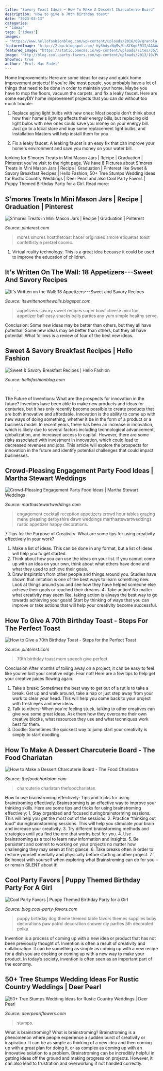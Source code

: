 ```yaml
---
title: "Savory Toast Ideas ~ How To Make A Dessert Charcuterie Board"
description: "How to give a 70th birthday toast"
date: "2023-03-13"
categories:
- "ideas"
tags: ["ideas"]
images:
- "https://www.hellofashionblog.com/wp-content/uploads/2016/09/granola.jpg"
featuredImage: "http://2.bp.blogspot.com/-Ky8hdyzNgMs/UsSCKqoF9JI/AAAAAAAAgsY/E4U8mFIykqY/s1600/ap1.jpg"
featured_image: "https://static.onecms.io/wp-content/uploads/sites/36/2011/07/19041121/engagement-party-food-dawn-derbyshire-0518.jpg"
image: "http://blog.cool-party-favors.com/wp-content/uploads/2013/10/Puppy-Party-Theme.jpg"
ShowToc: true
author: "Prof. Mac Fadel"
---
```



Home Improvements: Here are some ideas for easy and quick home improvement projects!
If you're like most people, you probably have a lot of things that need to be done in order to maintain your home. Maybe you have to mop the floors, vacuum the carpets, and fix a leaky faucet. Here are some easyDIY home improvement projects that you can do without too much trouble:
1. Replace aging light bulbs with new ones: Most people don't think about how their home's lighting affects their energy bills, but replacing old light bulbs with new ones could save you money on your energy bill. Just go to a local store and buy some replacement light bulbs, and Installation Masters will help install them for you.

2. Fix a leaky faucet: A leaking faucet is an easy fix that can improve your home's environment and save you money on your water bill.

	

		
looking for S&#039;mores Treats in Mini Mason Jars | Recipe | Graduation | Pinterest you've visit to the right page. We have 8 Pictures about S&#039;mores Treats in Mini Mason Jars | Recipe | Graduation | Pinterest like Sweet &amp; Savory Breakfast Recipes | Hello Fashion, 50+ Tree Stumps Wedding Ideas for Rustic Country Weddings | Deer Pearl and also Cool Party Favors | Puppy Themed Birthday Party for a Girl. Read more:
		
    
## S&#039;mores Treats In Mini Mason Jars | Recipe | Graduation | Pinterest

<img loading=lazy src="https://i.pinimg.com/736x/b3/9d/41/b39d41a85a7411d93302eb4e4851a294--mini-mason-jars-mason-jar-treats.jpg?b=t" onerror="this.onerror=null;this.src='https://tse4.mm.bing.net/th?id=OIP.66fQCF4vKs3ucphmq_3AVwDGEs&amp;pid=15.1';" alt="S&#039;mores Treats in Mini Mason Jars | Recipe | Graduation | Pinterest">

_Source: pinterest.com_

>mores smores hostthetoast hacer originales smore etiquetas toast confettistyle pretzel coorec. 

	

1. Virtual reality technology: This is a great idea because it could be used to improve the education of children.

    
## It&#039;s Written On The Wall: 18 Appetizers---Sweet And Savory Recipes

<img loading=lazy src="http://2.bp.blogspot.com/-Ky8hdyzNgMs/UsSCKqoF9JI/AAAAAAAAgsY/E4U8mFIykqY/s1600/ap1.jpg" onerror="this.onerror=null;this.src='https://tse4.mm.bing.net/th?id=OIP.WJbcjhN1Ag-Zl5tjiEBbQAHaLJ&amp;pid=15.1';" alt="It&#039;s Written on the Wall: 18 Appetizers---Sweet and Savory Recipes">

_Source: itswrittenonthewalls.blogspot.com_

>appetizers savory sweet recipes super bowl cheese mini fun appetizer ball easy snacks balls parties any yum simple healthy serve. 

	

Conclusion: Some new ideas may be better than others, but they all have potential.
Some new ideas may be better than others, but they all have potential. What follows is a review of four of the best new ideas.

    
## Sweet &amp; Savory Breakfast Recipes | Hello Fashion

<img loading=lazy src="https://www.hellofashionblog.com/wp-content/uploads/2016/09/granola.jpg" onerror="this.onerror=null;this.src='https://tse1.mm.bing.net/th?id=OIP.FdSXF8VHOEJWkO3DBMm5DAHaKS&amp;pid=15.1';" alt="Sweet &amp; Savory Breakfast Recipes | Hello Fashion">

_Source: hellofashionblog.com_

>. 

	

The Future of Inventions: What are the prospects for innovation in the future?
Inventors have been able to make new products and ideas for centuries, but it has only recently become possible to create products that are both innovative and affordable. Innovation is the ability to come up with new ways of doing something, whether it be in the form of a product or a business model. In recent years, there has been an increase in innovation, which is likely due to several factors including technological advancement, globalization, and increased access to capital. However, there are some risks associated with investment in innovation, which could lead to decreased revenues and jobs. This article will explore the prospects for innovation in the future and identify potential challenges that could impact businesses.

    
## Crowd-Pleasing Engagement Party Food Ideas | Martha Stewart Weddings

<img loading=lazy src="https://static.onecms.io/wp-content/uploads/sites/36/2011/07/19041121/engagement-party-food-dawn-derbyshire-0518.jpg" onerror="this.onerror=null;this.src='https://tse1.mm.bing.net/th?id=OIP.1qJRqWgEf7JY1hpfDIYjtgHaLG&amp;pid=15.1';" alt="Crowd-Pleasing Engagement Party Food Ideas | Martha Stewart Weddings">

_Source: marthastewartweddings.com_

>engagement cocktail reception appetizers crowd hour tables grazing menu pleasing derbyshire dawn weddings marthastewartweddings rustic appetizer happy decorations. 

	

7 Tips for the Purpose of Creativity: What are some tips for using creativity effectively in your work?
1. Make a list of ideas. This can be done in any format, but a list of ideas will help you to get started.
2. Think about how you can use the ideas on your list. If you cannot come up with an idea on your own, think about what others have done and what they used to achieve their goals.
3. Draw inspiration from other people and things around you. Studies have shown that imitation is one of the best ways to learn something new. Look at things around you and see how they have helped someone else achieve their goals or reached their dreams.
4: Take action! No matter what creativity may seem like, taking action is always the best way to go towards achieving your goals! Start by thinking of ways that you can improve or take actions that will help your creativity become successful.

    
## How To Give A 70th Birthday Toast - Steps For The Perfect Toast

<img loading=lazy src="https://i.pinimg.com/736x/5f/59/01/5f5901a393ae4b4ae078105c0ecba279.jpg" onerror="this.onerror=null;this.src='https://tse3.mm.bing.net/th?id=OIP.zZ6016HkFjVdpSn67yCqtwHaLG&amp;pid=15.1';" alt="How to Give a 70th Birthday Toast - Steps for the Perfect Toast">

_Source: pinterest.com_

>70th birthday toast mom speech give perfect. 

	

Conclusion
After months of toiling away on a project, it can be easy to feel like you've lost your creative edge. Fear not! Here are a few tips to help get your creative juices flowing again.
1. Take a break: Sometimes the best way to get out of a rut is to take a break. Get up and walk around, take a nap or just step away from your work to clear your head. This will help you come back to your project with fresh eyes and new ideas.
2. Talk to others: When you're feeling stuck, talking to other creatives can give you some great ideas. Ask them how they overcame their own creative blocks, what resources they use and what techniques work best for them.
3. Doodle: Sometimes the quickest way to jump start your creativity is simply to start doodling.

    
## How To Make A Dessert Charcuterie Board - The Food Charlatan

<img loading=lazy src="https://thefoodcharlatan.com/wp-content/uploads/2020/10/How-to-Make-a-Dessert-Charcuterie-Board-9.jpg" onerror="this.onerror=null;this.src='https://tse4.mm.bing.net/th?id=OIP.H-Tji976lalaaDn0Y6w3QAHaLH&amp;pid=15.1';" alt="How to Make a Dessert Charcuterie Board - The Food Charlatan">

_Source: thefoodcharlatan.com_

>charcuterie charlatan thefoodcharlatan. 

	

How to use brainstroming effectively: Tips and tricks for using brainstroming effectively.
Brainstroming is an effective way to improve your thinking skills. Here are some tips and tricks for using brainstroming effectively: 1. Stay organized and focused duringbrainstorming sessions. This will help you get the most out of the sessions. 2. Practice “thinking out loud” duringbrainstorming sessions. This will help you stimulate your brain and increase your creativity. 3. Try different brainstorming methods and strategies until you find the one that works best for you. 4. Use brainstroming as a tool to learn new information and insights. 5. Be persistent and commit to working on your projects no matter how challenging they may seem at first glance. 6. Take breaks often in order to restore yourself mentally and physically before starting another project. 7. Be honest with yourself when exploring what Brainstroming can do for you – or remain SILENT about it!

    
## Cool Party Favors | Puppy Themed Birthday Party For A Girl

<img loading=lazy src="http://blog.cool-party-favors.com/wp-content/uploads/2013/10/Puppy-Party-Theme.jpg" onerror="this.onerror=null;this.src='https://tse2.mm.bing.net/th?id=OIP.8QfZky9KbWzBuqWoNDKcLQHaLS&amp;pid=15.1';" alt="Cool Party Favors | Puppy Themed Birthday Party for a Girl">

_Source: blog.cool-party-favors.com_

>puppy birthday dog theme themed table favors themes supplies bday decorations paw patrol decoration shower diy parties 5th decorated polka. 

	

Invention is a process of coming up with a new idea or product that has not been previously thought of. Invention is often a result of creativity and collaboration. It can be something as simple as coming up with a new recipe for a dish you are cooking or coming up with a new way to make your product. In today’s society, invention is often seen as an important part of the economy.

    
## 50+ Tree Stumps Wedding Ideas For Rustic Country Weddings | Deer Pearl

<img loading=lazy src="https://www.deerpearlflowers.com/wp-content/uploads/2015/05/sugared-donuts-on-stump-dessert-stand.jpg" onerror="this.onerror=null;this.src='https://tse4.mm.bing.net/th?id=OIP.hJV4kl1bdhMAMo_8G8NqZwHaLP&amp;pid=15.1';" alt="50+ Tree Stumps Wedding Ideas for Rustic Country Weddings | Deer Pearl">

_Source: deerpearlflowers.com_

>stumps. 

	

What is brainstroming?
What is brainstroming? Brainstroming is a phenomenon where people experience a sudden burst of creativity or inspiration. It can be as simple as thinking of a new idea and then coming up with a great plan for doing it, or as complex as coming up with an innovative solution to a problem. Brainstroming can be incredibly helpful in getting ideas off the ground and making progress on projects. However, it can also lead to frustration and overworking if not handled correctly.

